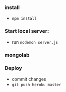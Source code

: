 ### install
- `npm install`

### Start local server:
- run `nodemon server.js`

### mongolab 

### Deploy 
- commit changes
- `git push heroku master`